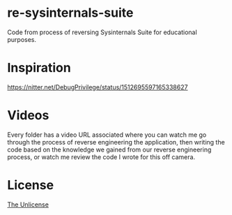 # re-sysinternals-suite
Code from process of reversing Sysinternals Suite for educational purposes.

# Inspiration
https://nitter.net/DebugPrivilege/status/1512695597165338627

# Videos
Every folder has a video URL associated where you can watch me go through the process of reverse engineering the application, then writing the code based on the knowledge we gained from our reverse engineering process, or watch me review the code I wrote for this off camera.

# License
[The Unlicense](https://github.com/cristeigabriel/re-sysinternals-suite/blob/main/LICENSE)

